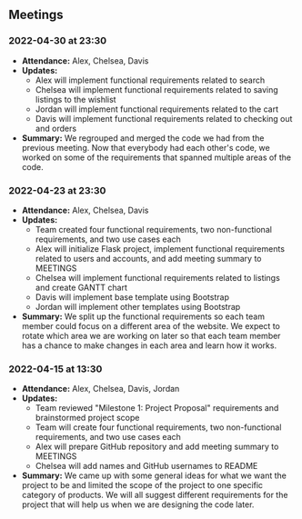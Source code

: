 ## Meetings

### 2022-04-30 at 23:30
- **Attendance:** Alex, Chelsea, Davis
- **Updates:**
    - Alex will implement functional requirements related to search
    - Chelsea will implement functional requirements related to saving listings to the wishlist
    - Jordan will implement functional requirements related to the cart
    - Davis will implement functional requirements related to checking out and orders
- **Summary:** We regrouped and merged the code we had from the previous meeting. Now that everybody had each other's code, we worked on some of the requirements that spanned multiple areas of the code.

### 2022-04-23 at 23:30
- **Attendance:** Alex, Chelsea, Davis
- **Updates:**
    - Team created four functional requirements, two non-functional requirements, and two use cases each
    - Alex will initialize Flask project, implement functional requirements related to users and accounts, and add meeting summary to MEETINGS
    - Chelsea will implement functional requirements related to listings and create GANTT chart
    - Davis will implement base template using Bootstrap
    - Jordan will implement other templates using Bootstrap
- **Summary:** We split up the functional requirements so each team member could focus on a different area of the website. We expect to rotate which area we are working on later so that each team member has a chance to make changes in each area and learn how it works.

### 2022-04-15 at 13:30
- **Attendance:** Alex, Chelsea, Davis, Jordan
- **Updates:**
	- Team reviewed "Milestone 1: Project Proposal" requirements and brainstormed project scope
	- Team will create four functional requirements, two non-functional requirements, and two use cases each
	- Alex will prepare GitHub repository and add meeting summary to MEETINGS
	- Chelsea will add names and GitHub usernames to README
- **Summary:** We came up with some general ideas for what we want the project to be and limited the scope of the project to one specific category of products. We will all suggest different requirements for the project that will help us when we are designing the code later.
